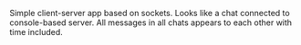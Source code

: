 Simple client-server app based on sockets.
Looks like a chat connected to console-based server. All messages in all chats appears to each other with time included.
